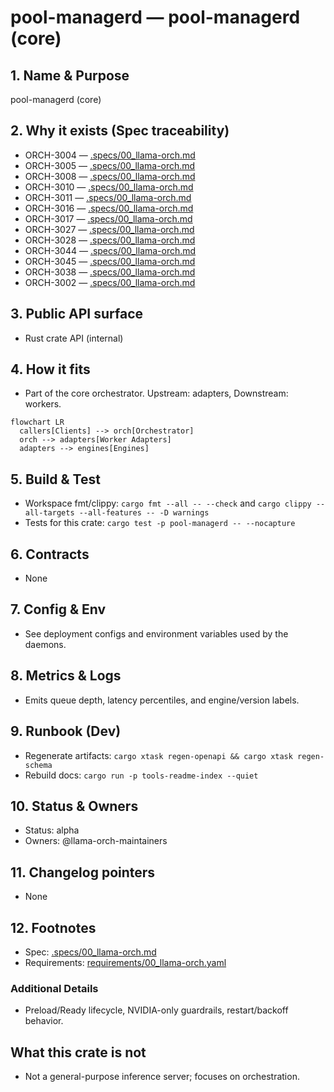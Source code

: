 # pool-managerd — pool-managerd (core)

## 1. Name & Purpose

pool-managerd (core)

## 2. Why it exists (Spec traceability)

- ORCH-3004 — [.specs/00_llama-orch.md](../../.specs/00_llama-orch.md#orch-3004)
- ORCH-3005 — [.specs/00_llama-orch.md](../../.specs/00_llama-orch.md#orch-3005)
- ORCH-3008 — [.specs/00_llama-orch.md](../../.specs/00_llama-orch.md#orch-3008)
- ORCH-3010 — [.specs/00_llama-orch.md](../../.specs/00_llama-orch.md#orch-3010)
- ORCH-3011 — [.specs/00_llama-orch.md](../../.specs/00_llama-orch.md#orch-3011)
- ORCH-3016 — [.specs/00_llama-orch.md](../../.specs/00_llama-orch.md#orch-3016)
- ORCH-3017 — [.specs/00_llama-orch.md](../../.specs/00_llama-orch.md#orch-3017)
- ORCH-3027 — [.specs/00_llama-orch.md](../../.specs/00_llama-orch.md#orch-3027)
- ORCH-3028 — [.specs/00_llama-orch.md](../../.specs/00_llama-orch.md#orch-3028)
- ORCH-3044 — [.specs/00_llama-orch.md](../../.specs/00_llama-orch.md#orch-3044)
- ORCH-3045 — [.specs/00_llama-orch.md](../../.specs/00_llama-orch.md#orch-3045)
- ORCH-3038 — [.specs/00_llama-orch.md](../../.specs/00_llama-orch.md#orch-3038)
- ORCH-3002 — [.specs/00_llama-orch.md](../../.specs/00_llama-orch.md#orch-3002)


## 3. Public API surface

- Rust crate API (internal)

## 4. How it fits

- Part of the core orchestrator. Upstream: adapters, Downstream: workers.

```mermaid
flowchart LR
  callers[Clients] --> orch[Orchestrator]
  orch --> adapters[Worker Adapters]
  adapters --> engines[Engines]
```

## 5. Build & Test

- Workspace fmt/clippy: `cargo fmt --all -- --check` and `cargo clippy --all-targets --all-features
-- -D warnings`
- Tests for this crate: `cargo test -p pool-managerd -- --nocapture`


## 6. Contracts

- None


## 7. Config & Env

- See deployment configs and environment variables used by the daemons.

## 8. Metrics & Logs

- Emits queue depth, latency percentiles, and engine/version labels.

## 9. Runbook (Dev)

- Regenerate artifacts: `cargo xtask regen-openapi && cargo xtask regen-schema`
- Rebuild docs: `cargo run -p tools-readme-index --quiet`


## 10. Status & Owners

- Status: alpha
- Owners: @llama-orch-maintainers

## 11. Changelog pointers

- None

## 12. Footnotes

- Spec: [.specs/00_llama-orch.md](../../.specs/00_llama-orch.md)
- Requirements: [requirements/00_llama-orch.yaml](../../requirements/00_llama-orch.yaml)

### Additional Details
- Preload/Ready lifecycle, NVIDIA-only guardrails, restart/backoff behavior.


## What this crate is not

- Not a general-purpose inference server; focuses on orchestration.
